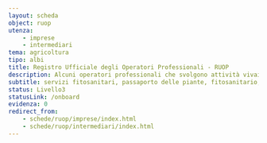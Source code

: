 ```yaml
---
layout: scheda
object: ruop
utenza:
    - imprese
    - intermediari
tema: agricoltura
tipo: albi
title: Registro Ufficiale degli Operatori Professionali - RUOP
description: Alcuni operatori professionali che svolgono attività vivaistica o sementiera devono iscriversi al RUOP tenuto dai Servizi Fitosanitari Regionali
subtitle: servizi fitosanitari, passaporto delle piante, fitosanitario, certificato fitosanitario
status: Livello3
statusLink: /onboard
evidenza: 0
redirect_from:
    - schede/ruop/imprese/index.html
    - schede/ruop/intermediari/index.html
---
```

